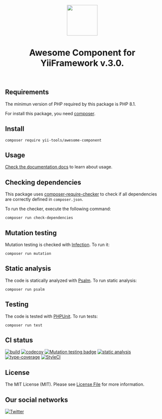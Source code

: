 <p align="center">
    <a href="https://github.com/yii-tools/awesome-component" target="_blank">
        <img src="https://avatars.githubusercontent.com/u/121752654?s=200&v=4" height="100px">
    </a>
    <h1 align="center">Awesome Component for YiiFramework v.3.0.</h1>
    <br>
</p>

## Requirements

The minimun version of PHP required by this package is PHP 8.1.

For install this package, you need [composer](https://getcomposer.org/).

## Install

```shell
composer require yii-tools/awesome-component
```

## Usage

[Check the documentation docs](/docs/widget.md) to learn about usage.

## Checking dependencies

This package uses [composer-require-checker](https://github.com/maglnet/ComposerRequireChecker) to check if all dependencies are correctly defined in `composer.json`.

To run the checker, execute the following command:

```shell
composer run check-dependencies
```

## Mutation testing

Mutation testing is checked with [Infection](https://infection.github.io/). To run it:

```shell
composer run mutation
```

## Static analysis

The code is statically analyzed with [Psalm](https://psalm.dev/). To run static analysis:

```shell
composer run psalm
```

## Testing

The code is tested with [PHPUnit](https://phpunit.de/). To run tests:

```
composer run test
```

## CI status

[![build](https://github.com/yii-tools/awesome-component/actions/workflows/build.yml/badge.svg)](https://github.com/yii-tools/awesome-component/actions/workflows/build.yml)
[![codecov](https://codecov.io/gh/yii-tools/awesome-component/branch/main/graph/badge.svg?token=MF0XUGVLYC)](https://codecov.io/gh/yii-tools/awesome-component)
[![Mutation testing badge](https://img.shields.io/endpoint?style=flat&url=https%3A%2F%2Fbadge-api.stryker-mutator.io%2Fgithub.com%2Fyii-tools%2Fawesome-component%2Fmain)](https://dashboard.stryker-mutator.io/reports/github.com/yii-tools/awesome-component/main)
[![static analysis](https://github.com/yii-tools/awesome-component/actions/workflows/static.yml/badge.svg)](https://github.com/yii-tools/awesome-component/actions/workflows/static.yml)
[![type-coverage](https://shepherd.dev/github/yii-tools/awesome-component/coverage.svg)](https://shepherd.dev/github/yii-tools/awesome-component)
[![StyleCI](https://github.styleci.io/repos/600083059/shield?branch=main)](https://github.styleci.io/repos/600083059?branch=main)

## License

The MIT License (MIT). Please see [License File](LICENSE.md) for more information.

## Our social networks

[![Twitter](https://img.shields.io/badge/twitter-follow-1DA1F2?logo=twitter&logoColor=1DA1F2&labelColor=555555?style=flat)](https://twitter.com/Terabytesoftw)
